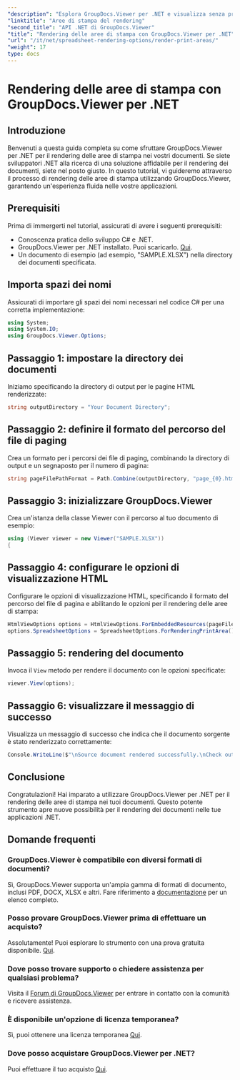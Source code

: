 ```yaml
---
"description": "Esplora GroupDocs.Viewer per .NET e visualizza senza problemi le aree di stampa in vari formati di documento. Prova subito la versione di prova gratuita!"
"linktitle": "Aree di stampa del rendering"
"second_title": "API .NET di GroupDocs.Viewer"
"title": "Rendering delle aree di stampa con GroupDocs.Viewer per .NET"
"url": "/it/net/spreadsheet-rendering-options/render-print-areas/"
"weight": 17
type: docs
---
```

# Rendering delle aree di stampa con GroupDocs.Viewer per .NET

## Introduzione
Benvenuti a questa guida completa su come sfruttare GroupDocs.Viewer per .NET per il rendering delle aree di stampa nei vostri documenti. Se siete sviluppatori .NET alla ricerca di una soluzione affidabile per il rendering dei documenti, siete nel posto giusto. In questo tutorial, vi guideremo attraverso il processo di rendering delle aree di stampa utilizzando GroupDocs.Viewer, garantendo un'esperienza fluida nelle vostre applicazioni.
## Prerequisiti
Prima di immergerti nel tutorial, assicurati di avere i seguenti prerequisiti:
- Conoscenza pratica dello sviluppo C# e .NET.
- GroupDocs.Viewer per .NET installato. Puoi scaricarlo. [Qui](https://releases.groupdocs.com/viewer/net/).
- Un documento di esempio (ad esempio, "SAMPLE.XLSX") nella directory dei documenti specificata.
## Importa spazi dei nomi
Assicurati di importare gli spazi dei nomi necessari nel codice C# per una corretta implementazione:
```csharp
using System;
using System.IO;
using GroupDocs.Viewer.Options;
```
## Passaggio 1: impostare la directory dei documenti
Iniziamo specificando la directory di output per le pagine HTML renderizzate:
```csharp
string outputDirectory = "Your Document Directory";
```
## Passaggio 2: definire il formato del percorso del file di paging
Crea un formato per i percorsi dei file di paging, combinando la directory di output e un segnaposto per il numero di pagina:
```csharp
string pageFilePathFormat = Path.Combine(outputDirectory, "page_{0}.html");
```
## Passaggio 3: inizializzare GroupDocs.Viewer
Crea un'istanza della classe Viewer con il percorso al tuo documento di esempio:
```csharp
using (Viewer viewer = new Viewer("SAMPLE.XLSX"))
{
```
## Passaggio 4: configurare le opzioni di visualizzazione HTML
Configurare le opzioni di visualizzazione HTML, specificando il formato del percorso del file di pagina e abilitando le opzioni per il rendering delle aree di stampa:
```csharp
HtmlViewOptions options = HtmlViewOptions.ForEmbeddedResources(pageFilePathFormat);
options.SpreadsheetOptions = SpreadsheetOptions.ForRenderingPrintArea();
```
## Passaggio 5: rendering del documento
Invoca il `View` metodo per rendere il documento con le opzioni specificate:
```csharp
viewer.View(options);
```
## Passaggio 6: visualizzare il messaggio di successo
Visualizza un messaggio di successo che indica che il documento sorgente è stato renderizzato correttamente:
```csharp
Console.WriteLine($"\nSource document rendered successfully.\nCheck output in {outputDirectory}.");
```
## Conclusione
Congratulazioni! Hai imparato a utilizzare GroupDocs.Viewer per .NET per il rendering delle aree di stampa nei tuoi documenti. Questo potente strumento apre nuove possibilità per il rendering dei documenti nelle tue applicazioni .NET.
## Domande frequenti
### GroupDocs.Viewer è compatibile con diversi formati di documenti?
Sì, GroupDocs.Viewer supporta un'ampia gamma di formati di documento, inclusi PDF, DOCX, XLSX e altri. Fare riferimento a [documentazione](https://tutorials.groupdocs.com/viewer/net/) per un elenco completo.
### Posso provare GroupDocs.Viewer prima di effettuare un acquisto?
Assolutamente! Puoi esplorare lo strumento con una prova gratuita disponibile. [Qui](https://releases.groupdocs.com/).
### Dove posso trovare supporto o chiedere assistenza per qualsiasi problema?
Visita il [Forum di GroupDocs.Viewer](https://forum.groupdocs.com/c/viewer/9) per entrare in contatto con la comunità e ricevere assistenza.
### È disponibile un'opzione di licenza temporanea?
Sì, puoi ottenere una licenza temporanea [Qui](https://purchase.groupdocs.com/temporary-license/).
### Dove posso acquistare GroupDocs.Viewer per .NET?
Puoi effettuare il tuo acquisto [Qui](https://purchase.groupdocs.com/buy).